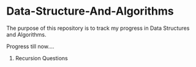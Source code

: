 # Data-Structure-And-Algorithms

The purpose of this repository is to track my progress in Data Structures and Algorithms.

Progress till now....

1) Recursion Questions
